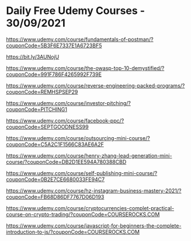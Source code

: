 # Daily Free Udemy Courses - 30/09/2021

https://www.udemy.com/course/fundamentals-of-postman/?couponCode=5B3F6E7337E1A6723BF5
https://bit.ly/3AUNojU
https://www.udemy.com/course/the-owasp-top-10-demystified/?couponCode=991F786F4265992F739E
https://www.udemy.com/course/reverse-engineering-packed-programs/?couponCode=REMHSPSEP29
https://www.udemy.com/course/investor-pitching/?couponCode=PITCHING1
https://www.udemy.com/course/facebook-ppc/?couponCode=SEPTGOODNESS99
https://www.udemy.com/course/outsourcing-mini-course/?couponCode=C5A2C1F1566C83AE6A2F
https://www.udemy.com/course/henry-zhang-lead-generation-mini-course/?couponCode=DB2D1EE594A780388CBD
https://www.udemy.com/course/self-publishing-mini-course/?couponCode=0B2E7CE6680033FE94C7
https://www.udemy.com/course/hz-instagram-business-mastery-2021/?couponCode=FB68D86DF7767D06D193
https://www.udemy.com/course/cryptocurrencies-complet-practical-course-on-crypto-trading/?couponCode=COURSEROCKS.COM
https://www.udemy.com/course/javascript-for-beginners-the-complete-introduction-to-js/?couponCode=COURSEROCKS.COM
